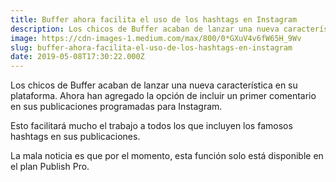 ```yaml
---
title: Buffer ahora facilita el uso de los hashtags en Instagram
description: Los chicos de Buffer acaban de lanzar una nueva característica en su plataforma. Ahora han agregado la opción de incluir un primer…
image: https://cdn-images-1.medium.com/max/800/0*GXuV4v6fW65H_9Wv
slug: buffer-ahora-facilita-el-uso-de-los-hashtags-en-instagram
date: 2019-05-08T17:30:22.000Z
---
```



Los chicos de Buffer acaban de lanzar una nueva característica en su plataforma. Ahora han agregado la opción de incluir un primer comentario en sus publicaciones programadas para Instagram.

Esto facilitará mucho el trabajo a todos los que incluyen los famosos hashtags en sus publicaciones.

La mala noticia es que por el momento, esta función solo está disponible en el plan Publish Pro.
